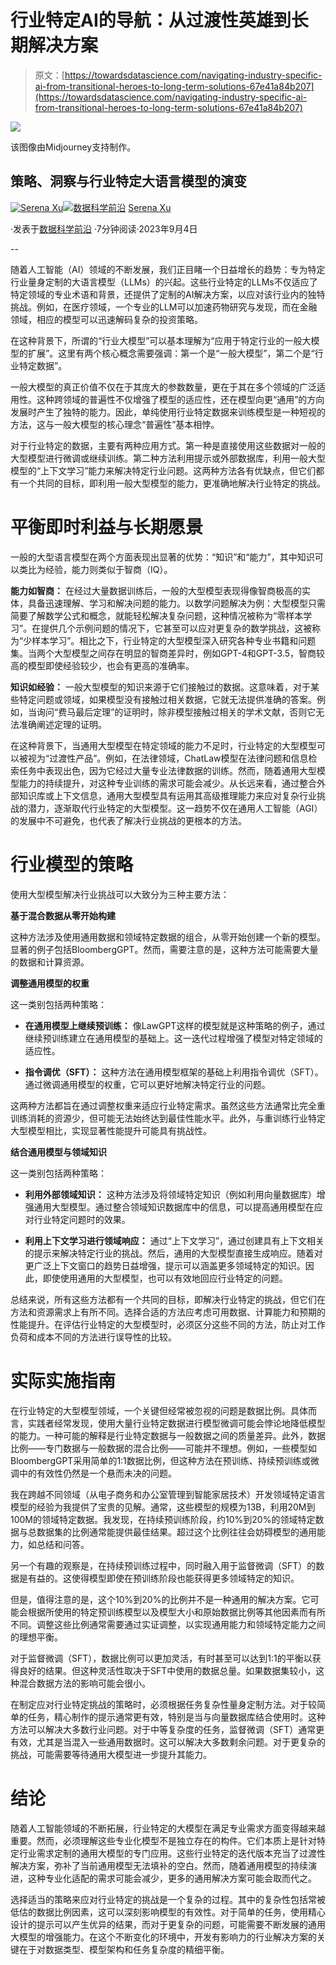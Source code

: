 # 行业特定AI的导航：从过渡性英雄到长期解决方案

> 原文：[https://towardsdatascience.com/navigating-industry-specific-ai-from-transitional-heroes-to-long-term-solutions-67e41a84b207](https://towardsdatascience.com/navigating-industry-specific-ai-from-transitional-heroes-to-long-term-solutions-67e41a84b207)

![](../Images/aefbd36b7cff0e7011dd82d102e2db37.png)

该图像由Midjourney支持制作。

## 策略、洞察与行业特定大语言模型的演变

[](https://serena2023.medium.com/?source=post_page-----67e41a84b207--------------------------------)[![Serena Xu](../Images/31a43e8c528e392e4bd36ad0d543d419.png)](https://serena2023.medium.com/?source=post_page-----67e41a84b207--------------------------------)[](https://towardsdatascience.com/?source=post_page-----67e41a84b207--------------------------------)[![数据科学前沿](../Images/a6ff2676ffcc0c7aad8aaf1d79379785.png)](https://towardsdatascience.com/?source=post_page-----67e41a84b207--------------------------------) [Serena Xu](https://serena2023.medium.com/?source=post_page-----67e41a84b207--------------------------------)

·发表于[数据科学前沿](https://towardsdatascience.com/?source=post_page-----67e41a84b207--------------------------------) ·7分钟阅读·2023年9月4日

--

随着人工智能（AI）领域的不断发展，我们正目睹一个日益增长的趋势：专为特定行业量身定制的大语言模型（LLMs）的兴起。这些行业特定的LLMs不仅适应了特定领域的专业术语和背景，还提供了定制的AI解决方案，以应对该行业内的独特挑战。例如，在医疗领域，一个专业的LLM可以加速药物研究与发现，而在金融领域，相应的模型可以迅速解码复杂的投资策略。

在这种背景下，所谓的“行业大模型”可以基本理解为“应用于特定行业的一般大模型的扩展”。这里有两个核心概念需要强调：第一个是“一般大模型”，第二个是“行业特定数据”。

一般大模型的真正价值不仅在于其庞大的参数数量，更在于其在多个领域的广泛适用性。这种跨领域的普遍性不仅增强了模型的适应性，还在模型向更“通用”的方向发展时产生了独特的能力。因此，单纯使用行业特定数据来训练模型是一种短视的方法，这与一般大模型的核心理念“普遍性”基本相悖。

对于行业特定的数据，主要有两种应用方式。第一种是直接使用这些数据对一般的大型模型进行微调或继续训练。第二种方法利用提示或外部数据库，利用一般大型模型的“上下文学习”能力来解决特定行业问题。这两种方法各有优缺点，但它们都有一个共同的目标，即利用一般大型模型的能力，更准确地解决行业特定的挑战。

# 平衡即时利益与长期愿景

一般的大型语言模型在两个方面表现出显著的优势：“知识”和“能力”，其中知识可以类比为经验，能力则类似于智商（IQ）。

**能力如智商：** 在经过大量数据训练后，一般的大型模型表现得像智商极高的实体，具备迅速理解、学习和解决问题的能力。以数学问题解决为例：大型模型只需简要了解数学公式和概念，就能轻松解决复杂问题，这种情况被称为“零样本学习”。在提供几个示例问题的情况下，它甚至可以应对更复杂的数学挑战，这被称为“少样本学习”。相比之下，行业特定的大型模型深入研究各种专业书籍和问题集。当两个大型模型之间存在明显的智商差异时，例如GPT-4和GPT-3.5，智商较高的模型即使经验较少，也会有更高的准确率。

**知识如经验：** 一般大型模型的知识来源于它们接触过的数据。这意味着，对于某些特定问题或领域，如果模型没有接触过相关数据，它就无法提供准确的答案。例如，当询问“费马最后定理”的证明时，除非模型接触过相关的学术文献，否则它无法准确阐述定理的证明。

在这种背景下，当通用大型模型在特定领域的能力不足时，行业特定的大型模型可以被视为“过渡性产品”。例如，在法律领域，ChatLaw模型在法律问题和信息检索任务中表现出色，因为它经过大量专业法律数据的训练。然而，随着通用大型模型能力的持续提升，对这种专业训练的需求可能会减少。从长远来看，通过整合外部知识库或上下文信息，通用大型模型具有运用其高级推理能力来应对复杂行业挑战的潜力，逐渐取代行业特定的大型模型。这一趋势不仅在通用人工智能（AGI）的发展中不可避免，也代表了解决行业挑战的更根本的方法。

# 行业模型的策略

使用大型模型解决行业挑战可以大致分为三种主要方法：

**基于混合数据从零开始构建**

这种方法涉及使用通用数据和领域特定数据的组合，从零开始创建一个新的模型。显著的例子包括BloombergGPT。然而，需要注意的是，这种方法可能需要大量的数据和计算资源。

**调整通用模型的权重**

这一类别包括两种策略：

+   **在通用模型上继续预训练：** 像LawGPT这样的模型就是这种策略的例子，通过继续预训练建立在通用模型的基础上。这一迭代过程增强了模型对特定领域的适应性。

+   **指令调优（SFT）：** 这种方法在通用模型框架的基础上利用指令调优（SFT）。通过微调通用模型的权重，它可以更好地解决特定行业的问题。

这两种方法都旨在通过调整权重来适应行业特定需求。虽然这些方法通常比完全重训练消耗的资源少，但可能无法始终达到最佳性能水平。此外，与重训练行业特定大型模型相比，实现显著性能提升可能具有挑战性。

**结合通用模型与领域知识**

这一类别包括两种策略：

+   **利用外部领域知识：** 这种方法涉及将领域特定知识（例如利用向量数据库）增强通用大型模型。通过整合领域知识数据库中的信息，可以提高通用模型在应对行业特定问题时的效果。

+   **利用上下文学习进行领域响应：** 通过“上下文学习”，通过创建具有上下文相关的提示来解决特定行业的挑战。然后，通用的大型模型直接生成响应。随着对更广泛上下文窗口的趋势日益增强，提示可以涵盖更多领域特定的知识。因此，即使使用通用的大型模型，也可以有效地回应行业特定的问题。

总结来说，所有这些方法都有一个共同的目标，即解决行业特定的挑战，但它们在方法和资源需求上有所不同。选择合适的方法应考虑可用数据、计算能力和预期的性能提升。在评估行业特定的大型模型时，必须区分这些不同的方法，防止对工作负荷和成本不同的方法进行误导性的比较。

# 实际实施指南

在行业特定的大型模型领域，一个关键但经常被忽视的问题是数据比例。具体而言，实践者经常发现，使用大量行业特定数据进行模型微调可能会悖论地降低模型的能力。一种可能的解释是行业特定数据与一般数据之间的质量差异。此外，数据比例——专门数据与一般数据的混合比例——可能并不理想。例如，一些模型如BloombergGPT采用简单的1:1数据比例，但这种方法在预训练、持续预训练或微调中的有效性仍然是一个悬而未决的问题。

我在跨越不同领域（从电子商务和办公室管理到智能家居技术）开发领域特定语言模型的经验为我提供了宝贵的见解。通常，这些模型的规模为13B，利用20M到100M的领域特定数据。我发现，在持续预训练阶段，约10%到20%的领域特定数据与总数据集的比例通常能提供最佳结果。超过这个比例往往会妨碍模型的通用能力，如总结和问答。

另一个有趣的观察是，在持续预训练过程中，同时融入用于监督微调（SFT）的数据是有益的。这使得模型即使在预训练阶段也能获得更多领域特定的知识。

但是，值得注意的是，这个10%到20%的比例并不是一种通用的解决方案。它可能会根据所使用的特定预训练模型以及模型大小和原始数据比例等其他因素而有所不同。调整这些比例通常需要通过实证调整，以实现通用能力和领域特定能力之间的理想平衡。

对于监督微调（SFT），数据比例可以更加灵活，有时甚至可以达到1:1的平衡以获得良好的结果。但这种灵活性取决于SFT中使用的数据总量。如果数据集较小，这种混合数据方法的影响可能会很小。

在制定应对行业特定挑战的策略时，必须根据任务复杂性量身定制方法。对于较简单的任务，精心制作的提示通常更有效，特别是当与向量数据库结合使用时。这种方法可以解决大多数行业问题。对于中等复杂度的任务，监督微调（SFT）通常更有效，尤其是当混入一些通用数据时。这可以解决大多数剩余问题。对于更复杂的挑战，可能需要等待通用大模型进一步提升其能力。

# 结论

随着人工智能领域的不断拓展，行业特定的大模型在满足专业需求方面变得越来越重要。然而，必须理解这些专业化模型不是独立存在的构件。它们本质上是针对特定行业需求定制的通用大模型的专门应用。这些行业特定的迭代版本充当了过渡性解决方案，弥补了当前通用模型无法填补的空白。然而，随着通用模型的持续演进，这种专业化适配的需求可能会减少，更多的通用解决方案可能会取而代之。

选择适当的策略来应对行业特定的挑战是一个复杂的过程。其中的复杂性包括常被低估的数据比例因素，这可以深刻影响模型的有效性。对于简单的任务，使用精心设计的提示可以产生优异的结果，而对于更复杂的问题，可能需要不断发展的通用大模型的增强能力。在这个不断变化的环境中，开发有影响力的行业解决方案的关键在于对数据类型、模型架构和任务复杂度的精细平衡。
